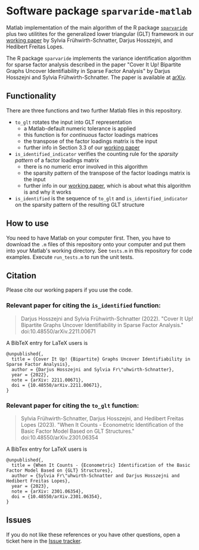 # Software package `sparvaride-matlab`

Matlab implementation of the main algorithm of the R package [`sparvaride`](hdarjus.github.io/sparvaride/) plus two utilitites for the generalized lower triangular (GLT) framework in our [working paper](https://arxiv.org/abs/2301.06354) by Sylvia Frühwirth-Schnatter, Darjus Hosszejni, and Hedibert Freitas Lopes.

The R package `sparvaride` implements the variance identification algorithm for sparse
factor analysis described in the paper "Cover It Up\! Bipartite Graphs
Uncover Identifiability in Sparse Factor Analysis" by Darjus Hosszejni
and Sylvia Frühwirth-Schnatter. The paper is available at
[arXiv](https://arxiv.org/abs/2211.00671).

## Functionality

There are three functions and two further Matlab files in this repository.

- `to_glt` rotates the input into GLT representation
  - a Matlab-default numeric tolerance is applied
  - this function is for *continuous* factor loadings matrices
  - the transpose of the factor loadings matrix is the input
  - further info in Section 3.3 of our [working paper](https://arxiv.org/abs/2301.06354)
- `is_identified_indicator` verifies the counting rule for the *sparsity pattern* of a factor loadings matrix
  - there is no numeric error involved in this algorithm
  - the sparsity pattern of the transpose of the factor loadings matrix is the input
  - further info in our [working paper](https://arxiv.org/abs/2211.00671), which is about what this algorithm is and why it works
- `is_identified` is the sequence of `to_glt` and `is_identified_indicator` on the sparsity pattern of the resulting GLT structure

## How to use

You need to have Matlab on your computer first.
Then, you have to download the `.m` files of this repository onto your computer and put them into your Matlab's working directory.
See `tests.m` in this repository for code examples.
Execute `run_tests.m` to run the unit tests.

## Citation

Please cite our working papers if you use the code.

### Relevant paper for citing the `is_identified` function:

<blockquote>Darjus Hosszejni and Sylvia Frühwirth-Schnatter (2022). "Cover It Up! Bipartite Graphs Uncover Identifiability in Sparse Factor Analysis." doi:10.48550/arXiv.2211.00671</blockquote>

A BibTeX entry for LaTeX users is

    @unpublished{,
      title = {Cover It Up! {Bipartite} Graphs Uncover Identifiability in Sparse Factor Analysis},
      author = {Darjus Hosszejni and Sylvia Fr\"uhwirth-Schnatter},
      year = {2022},
      note = {arXiv: 2211.00671},
      doi = {10.48550/arXiv.2211.00671},
    }

### Relevant paper for citing the `to_glt` function:

<blockquote>Sylvia Frühwirth-Schnatter, Darjus Hosszejni, and Hedibert Freitas Lopes (2023). "When It Counts - Econometric Identification of the Basic Factor Model Based on GLT Structures." doi:10.48550/arXiv.2301.06354</blockquote>

A BibTex entry for LaTeX users is

    @unpublished{,
      title = {When It Counts - {Econometric} Identification of the Basic Factor Model Based on {GLT} Structures},
      author = {Sylvia Fr\"uhwirth-Schnatter and Darjus Hosszejni and Hedibert Freitas Lopes},
      year = {2023},
      note = {arXiv: 2301.06354},
      doi = {10.48550/arXiv.2301.06354},
    }

## Issues

If you do not like these references or you have other questions, open a ticket here in the [Issue tracker](https://github.com/hdarjus/sparvaride-matlab/issues).

